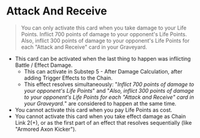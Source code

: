 # Attack And Receive

> You can only activate this card when you take damage to your Life Points. Inflict 700 points of damage to your opponent's Life Points. Also, inflict 300 points of damage to your opponent's Life Points for each "Attack and Receive" card in your Graveyard.

*   This card can be activated when the last thing to happen was inflicting Battle / Effect Damage.
    *   This can activate in Substep 5 - After Damage Calculation, after adding Trigger Effects to the Chain.
    *   This effect resolves simultaneously: "_Inflict 700 points of damage to your opponent's Life Points_" and "_Also, inflict 300 points of damage to your opponent's Life Points for each "Attack and Receive" card in your Graveyard._" are considered to happen at the same time.
*   You cannot activate this card when you pay Life Points as cost.
*   You cannot activate this card when you take effect damage as Chain Link 2(+), or as the first part of an effect that resolves sequentially (like "Armored Axon Kicker").
